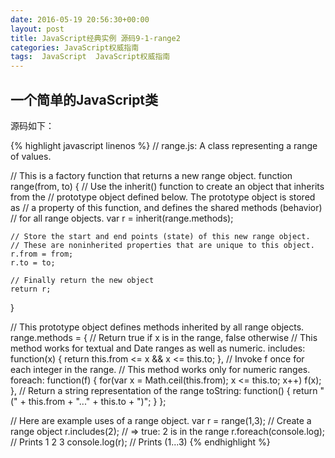 ```yaml
---
date: 2016-05-19 20:56:30+00:00
layout: post
title: JavaScript经典实例 源码9-1-range2
categories: JavaScript权威指南
tags:  JavaScript  JavaScript权威指南
---
```

一个简单的JavaScript类
----------------

源码如下：

{% highlight javascript linenos %}
// range.js: A class representing a range of values.  

// This is a factory function that returns a new range object.
function range(from, to) {
    // Use the inherit() function to create an object that inherits from the
    // prototype object defined below.  The prototype object is stored as
    // a property of this function, and defines the shared methods (behavior)
    // for all range objects.
    var r = inherit(range.methods); 

    // Store the start and end points (state) of this new range object.
    // These are noninherited properties that are unique to this object.
    r.from = from;
    r.to = to;

    // Finally return the new object
    return r;
}

// This prototype object defines methods inherited by all range objects.
range.methods = {
    // Return true if x is in the range, false otherwise
    // This method works for textual and Date ranges as well as numeric.
    includes: function(x) { return this.from <= x && x <= this.to; },
    // Invoke f once for each integer in the range.
    // This method works only for numeric ranges.
    foreach: function(f) {
        for(var x = Math.ceil(this.from); x <= this.to; x++) f(x);
    },
    // Return a string representation of the range
    toString: function() { return "(" + this.from + "..." + this.to + ")"; }
};

// Here are example uses of a range object.
var r = range(1,3);      // Create a range object
r.includes(2);           // => true: 2 is in the range
r.foreach(console.log);  // Prints 1 2 3
console.log(r);          // Prints (1...3)
{% endhighlight %}
